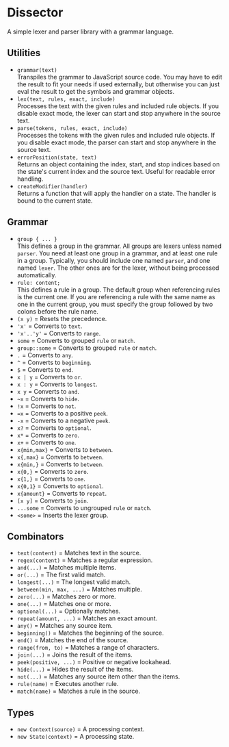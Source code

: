 # Dissector
A simple lexer and parser library with a grammar language.

## Utilities
* `grammar(text)`  
Transpiles the grammar to JavaScript source code. You may have to edit the result to fit your needs if used externally, but otherwise you can just eval the result to get the symbols and grammar objects.
* `lex(text, rules, exact, include)`  
Processes the text with the given rules and included rule objects. If you disable exact mode, the lexer can start and stop anywhere in the source text.
* `parse(tokens, rules, exact, include)`  
Processes the tokens with the given rules and included rule objects. If you disable exact mode, the parser can start and stop anywhere in the source text.
* `errorPosition(state, text)`  
Returns an object containing the index, start, and stop indices based on the state's current index and the source text. Useful for readable error handling.
* `createModifier(handler)`  
Returns a function that will apply the handler on a state. The handler is bound to the current state.

## Grammar
* `group { ... }`  
This defines a group in the grammar. All groups are lexers unless named `parser`. You need at least one group in a grammar, and at least one rule in a group. Typically, you should include one named `parser`, and one named `lexer`. The other ones are for the lexer, without being processed automatically.
* `rule: content;`  
This defines a rule in a group. The default group when referencing rules is the current one. If you are referencing a rule with the same name as one in the current group, you must specify the group followed by two colons before the rule name.
* `(x y)` = Resets the precedence.
* `'x'` = Converts to `text`.
* `'x'..'y'` = Converts to `range`.
* `some` = Converts to grouped `rule` or `match`.
* `group::some` = Converts to grouped `rule` or `match`.
* `.` = Converts to `any`.
* `^` = Converts to `beginning`.
* `$` = Converts to `end`.
* `x | y` = Converts to `or`.
* `x : y` = Converts to `longest`.
* `x y` = Converts to `and`.
* `~x` = Converts to `hide`.
* `!x` = Converts to `not`.
* `=x` = Converts to a positive `peek`.
* `-x` = Converts to a negative `peek`.
* `x?` = Converts to `optional`.
* `x*` = Converts to `zero`.
* `x+` = Converts to `one`.
* `x{min,max}` = Converts to `between`.
* `x{,max}` = Converts to `between`.
* `x{min,}` = Converts to `between`.
* `x{0,}` = Converts to `zero`.
* `x{1,}` = Converts to `one`.
* `x{0,1}` = Converts to `optional`.
* `x{amount}` = Converts to `repeat`.
* `[x y]` = Converts to `join`.
* `...some` = Converts to ungrouped `rule` or `match`.
* `<some>` = Inserts the lexer group.

## Combinators
* `text(content)` = Matches text in the source.
* `regex(content)` = Matches a regular expression.
* `and(...)` = Matches multiple items.
* `or(...)` = The first valid match.
* `longest(...)` = The longest valid match.
* `between(min, max, ...)` = Matches multiple.
* `zero(...)` = Matches zero or more.
* `one(...)` = Matches one or more.
* `optional(...)` = Optionally matches.
* `repeat(amount, ...)` = Matches an exact amount.
* `any()` = Matches any source item.
* `beginning()` = Matches the beginning of the source.
* `end()` = Matches the end of the source.
* `range(from, to)` = Matches a range of characters.
* `join(...)` = Joins the result of the items.
* `peek(positive, ...)` = Positive or negative lookahead.
* `hide(...)` = Hides the result of the items.
* `not(...)` = Matches any source item other than the items.
* `rule(name)` = Executes another rule.
* `match(name)` = Matches a rule in the source.

## Types
* `new Context(source)` = A processing context.
* `new State(context)` = A processing state.